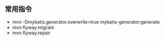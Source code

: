 ## 常用指令
   - mvn -Dmybatis.generator.overwrite=true mybatis-generator:generate
   - mvn flyway:migrate
   - mvn flyway:repair